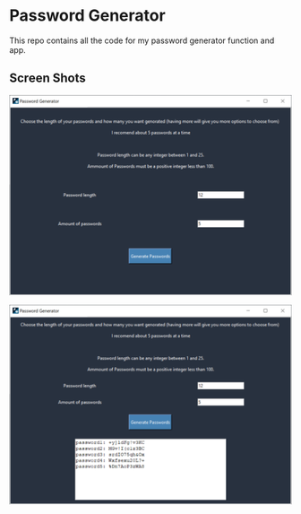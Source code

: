 # Password Generator
This repo contains all the code for my password generator function and app.

## Screen Shots

![Application running](https://raw.githubusercontent.com/nathenbyford/Password-Generator/main/Screen%20shots/password-generator1.PNG)

![Generated passwords](https://raw.githubusercontent.com/nathenbyford/Password-Generator/main/Screen%20shots/password-generator2.PNG)

